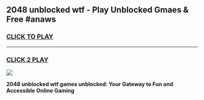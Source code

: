 
## 2048 unblocked wtf - Play Unblocked Gmaes & Free #anaws
<h3>
<a href="https://news.freeplayer.one?title=2048_unblocked_wtf&ref=26F">CLICK TO PLAY</a></h3>
<hr>

<h3>
<a href="https://news.freeplayer.one?title=2048_unblocked_wtf&ref=26F">CLICK 2 PLAY</a>
  
</h3>

<a href="https://news.freeplayer.one?title=2048_unblocked_wtf&ref=26F/"><img src="https://clearcache.store/games.png"></a>


**2048 unblocked wtf games unblocked: Your Gateway to Fun and Accessible Online Gaming**
